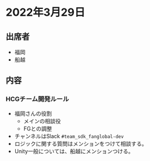 # 2022年3月29日

## 出席者
- 福岡
- 船越

## 内容
### HCGチーム開発ルール
- 福岡さんの役割
  - メインの相談役
  - FGとの調整
- チャンネルはSlack `#team_sdk_fanglobal-dev`
- ロジックに関する質問はメンションをつけて相談する。
- Unity一般については、船越にメンションつける。